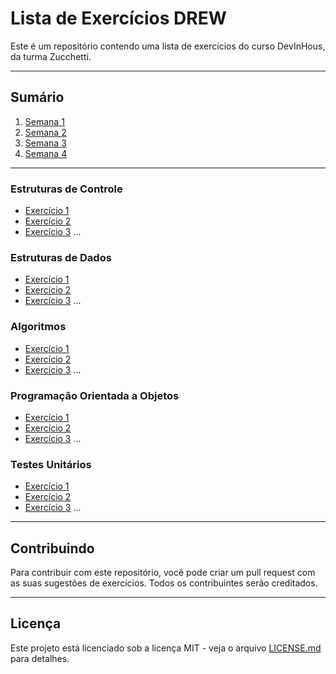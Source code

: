 # Lista de Exercícios DREW

Este é um repositório contendo uma lista de exercícios do curso DevInHous, da turma Zucchetti.

---

## Sumário

1. [Semana 1](#semana01)
2. [Semana 2](#semana02)
3. [Semana 3](#semana03)
4. [Semana 4](#semana04)

---

### Estruturas de Controle

- [Exercício 1](/[M1S03]_Ex_1)
- [Exercício 2](/Estruturas_de_Controle/exercicio2.md)
- [Exercício 3](/Estruturas_de_Controle/exercicio3.md)
  ...

### Estruturas de Dados

- [Exercício 1](/Estruturas_de_Dados/exercicio1.md)
- [Exercício 2](/Estruturas_de_Dados/exercicio2.md)
- [Exercício 3](/Estruturas_de_Dados/exercicio3.md)
  ...

### Algoritmos

- [Exercício 1](/Algoritmos/exercicio1.md)
- [Exercício 2](/Algoritmos/exercicio2.md)
- [Exercício 3](/Algoritmos/exercicio3.md)
  ...

### Programação Orientada a Objetos

- [Exercício 1](/POO/exercicio1.md)
- [Exercício 2](/POO/exercicio2.md)
- [Exercício 3](/POO/exercicio3.md)
  ...

### Testes Unitários

- [Exercício 1](/Testes_Unitarios/exercicio1.md)
- [Exercício 2](/Testes_Unitarios/exercicio2.md)
- [Exercício 3](/Testes_Unitarios/exercicio3.md)
  ...

---

## Contribuindo

Para contribuir com este repositório, você pode criar um pull request com as suas sugestões de exercícios. Todos os contribuintes serão creditados.

---

## Licença

Este projeto está licenciado sob a licença MIT - veja o arquivo [LICENSE.md](LICENSE.md) para detalhes.
